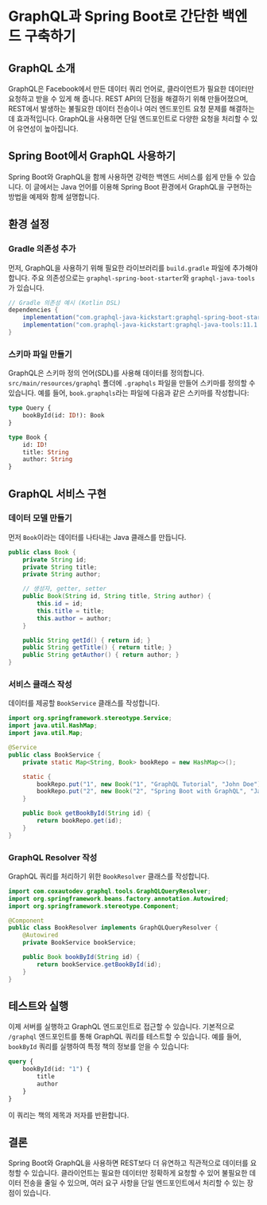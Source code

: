 # GraphQL과 Spring Boot로 간단한 백엔드 구축하기

## GraphQL 소개

GraphQL은 Facebook에서 만든 데이터 쿼리 언어로, 클라이언트가 필요한 데이터만 요청하고 받을 수 있게 해 줍니다. REST API의 단점을 해결하기 위해 만들어졌으며, REST에서 발생하는 불필요한 데이터 전송이나 여러 엔드포인트 요청 문제를 해결하는 데 효과적입니다. GraphQL을 사용하면 단일 엔드포인트로 다양한 요청을 처리할 수 있어 유연성이 높아집니다.

## Spring Boot에서 GraphQL 사용하기

Spring Boot와 GraphQL을 함께 사용하면 강력한 백엔드 서비스를 쉽게 만들 수 있습니다. 이 글에서는 Java 언어를 이용해 Spring Boot 환경에서 GraphQL을 구현하는 방법을 예제와 함께 설명합니다.

## 환경 설정

### Gradle 의존성 추가

먼저, GraphQL을 사용하기 위해 필요한 라이브러리를 `build.gradle` 파일에 추가해야 합니다. 주요 의존성으로는 `graphql-spring-boot-starter`와 `graphql-java-tools`가 있습니다.

```groovy
// Gradle 의존성 예시 (Kotlin DSL)
dependencies {
    implementation("com.graphql-java-kickstart:graphql-spring-boot-starter:11.1.0")
    implementation("com.graphql-java-kickstart:graphql-java-tools:11.1.0")
}
```

### 스키마 파일 만들기

GraphQL은 스키마 정의 언어(SDL)를 사용해 데이터를 정의합니다. `src/main/resources/graphql` 폴더에 `.graphqls` 파일을 만들어 스키마를 정의할 수 있습니다. 예를 들어, `book.graphqls`라는 파일에 다음과 같은 스키마를 작성합니다:

```graphql
type Query {
    bookById(id: ID!): Book
}

type Book {
    id: ID!
    title: String
    author: String
}
```

## GraphQL 서비스 구현

### 데이터 모델 만들기

먼저 `Book`이라는 데이터를 나타내는 Java 클래스를 만듭니다.

```java
public class Book {
    private String id;
    private String title;
    private String author;

    // 생성자, getter, setter
    public Book(String id, String title, String author) {
        this.id = id;
        this.title = title;
        this.author = author;
    }

    public String getId() { return id; }
    public String getTitle() { return title; }
    public String getAuthor() { return author; }
}
```

### 서비스 클래스 작성

데이터를 제공할 `BookService` 클래스를 작성합니다.

```java
import org.springframework.stereotype.Service;
import java.util.HashMap;
import java.util.Map;

@Service
public class BookService {
    private static Map<String, Book> bookRepo = new HashMap<>();

    static {
        bookRepo.put("1", new Book("1", "GraphQL Tutorial", "John Doe"));
        bookRepo.put("2", new Book("2", "Spring Boot with GraphQL", "Jane Smith"));
    }

    public Book getBookById(String id) {
        return bookRepo.get(id);
    }
}
```

### GraphQL Resolver 작성

GraphQL 쿼리를 처리하기 위한 `BookResolver` 클래스를 작성합니다.

```java
import com.coxautodev.graphql.tools.GraphQLQueryResolver;
import org.springframework.beans.factory.annotation.Autowired;
import org.springframework.stereotype.Component;

@Component
public class BookResolver implements GraphQLQueryResolver {
    @Autowired
    private BookService bookService;

    public Book bookById(String id) {
        return bookService.getBookById(id);
    }
}
```

## 테스트와 실행

이제 서버를 실행하고 GraphQL 엔드포인트로 접근할 수 있습니다. 기본적으로 `/graphql` 엔드포인트를 통해 GraphQL 쿼리를 테스트할 수 있습니다. 예를 들어, `bookById` 쿼리를 실행하여 특정 책의 정보를 얻을 수 있습니다:

```graphql
query {
    bookById(id: "1") {
        title
        author
    }
}
```

이 쿼리는 책의 제목과 저자를 반환합니다.

## 결론

Spring Boot와 GraphQL을 사용하면 REST보다 더 유연하고 직관적으로 데이터를 요청할 수 있습니다. 클라이언트는 필요한 데이터만 정확하게 요청할 수 있어 불필요한 데이터 전송을 줄일 수 있으며, 여러 요구 사항을 단일 엔드포인트에서 처리할 수 있는 장점이 있습니다.